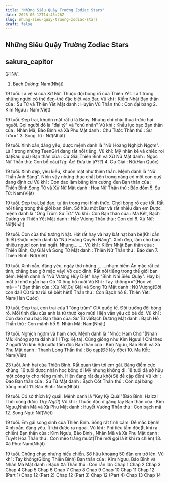 ```yaml
---
title: "Những Siêu Quậy Trường Zodiac Stars"
date: 2025-06-12T14:45:26Z
slug: nhung-sieu-quay-truong-zodiac-stars
draft: false
---
```


## Những Siêu Quậy Trường Zodiac Stars

## sakura_capitor

GTNV:
1. Bạch Dương: Nam(Nhật)
 
19 tuổi. Là vệ sĩ của Xử Nữ. Thuộc đội bóng rổ của Thiên Yết. Là 1 trong những người có thẻ đen-thẻ đặc biệt vào Bar.
 Vũ khí : Kiếm Nhật
 Bạn thân của : Sư Tử và Thiên Yết
 Mật danh : Huyền Vũ
 Thần thú : Con đại bàng
2. Kim Ngưu : Nam(Việt)

 19 tuổi. Đẹp trai, khuôn mặt rất ư là Baby. Nhưng chỉ chịu thua trước hai người. Gọi người đó là "đại tỷ" và "chủ nhân"
 Vũ khí : Khẩu lục bạc
Bạn thân của : Nhân Mã, Bảo Bình và Xà Phu
Mật danh : Chu Tước
 Thần thú : Sư Tử=="
3. Song Tử : Nữ(Nhật)

 19 tuổi. Xinh xắn,đáng yêu, được mệnh danh là "Nữ Hoàng Nghịch Ngợm". Là 1 trong những TeenGirl đang rất nổi tiếng.
 Vũ khí: Mỹ nhân kế và chiếc roi da(Đau quá)
Bạn thân của : Cự Giải,Thiên Bình và Xử Nữ
Mật danh : Ngọc Nữ
Thần thú: Con bồ câu(T/g: Ặc! Đưa tin à???)
4. Cự Giải : Nữ(Hàn Quốc)

19 tuổi. Xinh đẹp, yêu kiều, khuôn mặt như thiên thần. Mệnh danh là "Nữ Thần Ánh Sáng". Nhìn vậy nhưng thực chất bên trong nàng có một con quỷ đang định cư
 Vũ khí : Con dao làm bằng kim cương đen
 Bạn thân của : Thiên Bình,Song Tử và Xử Nữ
 Mật danh : Hoa Nữ
 Thần thú : Báo đốm
5. Sư Tử: Nam(Việt)
  
19 tuổi. Đẹp trai, bá đạo, tự tin trong mọi hình thức. Chơi bóng rổ cực tốt. Rất nổi tiếng trong thế giới ban đêm. Sở hữu một Bar và rất nhiều đàn em Được mệnh danh là "Ông Trùm Sư Tử."
Vũ khí : Côn
Bạn thân của : Ma Kết, Bạch Dương và Thiên Yết
Mật danh : Hắc Vương
Thần thú : Con dơi
6. Xử Nữ: Nữ(Nhật)
 
19 tuổi. Con của thủ tướng Nhật. Hát rất hay và hay bắt nạt bạn bè(Khi cần thiết).Được mệnh danh là "Nữ Hoàng Quyền Năng". Xinh đẹp, làm cho bao nhiêu người con trai ngất. Nhưng........
 Vũ khí : Kiếm Nhật
 Bạn thân của : Thiên Bình, Cự Giải và Song Tử
 Mật danh : Thiên Nữ
 Thần thú : Báo đen
7. Thiên Bình: Nữ(Việt)

19 tuổi. Xinh xắn, đáng yêu, ngây thơ nhưng........nham hiểm.Ăn mặc rất cá tính, chẳng bao giờ mặc váy! Võ cực đỉnh. Rất nổi tiếng trong thế giới ban đêm. Mệnh danh là "Nữ Vương Hủy Diệt" hay "Bình Nhi Siêu Quậy". Hay bị mất trí nhớ ngắn hạn Có 10 ông bố nuôi
Vũ Khí : Tay không=="(Học võ mà==")
Bạn thân của : Xử Nữ,Cự Giải và Song Tử
 Mật danh : Nữ Vương(Đời còn dài! Cứ từ từ rùi sẽ biết hết!)
 Thần thú : Con Bạch hổ
8. Thiên Yết: Nam(Hàn Quốc)
 
 
 19 tuổi. Đẹp trai, con trai của 1 "ông trùm" CIA quốc tế. Đội trưởng đội bóng rổ. Mối tình đầu của anh là từ thưở
kẹo mút! Hiện vẫn yêu cô bé đó.
 Vũ khí : Con dao màu bạc
Bạn thân của: Sư Tử vàBạch Dương
Mật danh : Bạch Hổ
Thần thú : Con mãnh hổ
9. Nhân Mã: Nam(Nhật)

 19 tuổi. Nghịch ngợm và ham chơi. Mệnh danh là "Nhóc Ham Chơi"(Nhân Mã: Không sợ ta đánh à!!!! T/g: Kệ ta). Cũng giống như Kim Ngưu!!! Chỉ theo 2 người
 Vũ khí: Sợi cước tẩm độc
 Bạn thân của : Kim Ngưu, Bảo Bình và Xà Phu
 Mật danh : Thanh Long
 Thần thú : Bọ cạp(Để lấy độc)
10. Ma Kết: Nam(Việt)

23 tuổi. Anh hai của Thiên Bình. Rất quan tâm tới em gái. Bảng điểm cực khủng. 16 tuổi được nhân học bổng đi Mỹ nhưng không đi. 18 tuổi đã sở hữu một công ty cho riếng mình. Hiện đang rất đau khổ(Sẽ đề cập đến)
 Vũ khí : Đao
 Bạn thân của : Sư Tử
 Mật danh : Bạch Cốt
 Thần thú : Con đại bàng trắng muốt
11. Bảo Bình: Nam(Nhật)
 
 
19 tuổi. Có sở thích kỳ quái. Mệnh danh là "Key Kỳ Quài"(Bảo Bình: Haizz! Thôi cũng được T/g: *Ngất*)
 Vũ khí : Thuốc độc ở găng tay
 Bạn thân của : Kim Ngưu,Nhân Mã và Xà Phu 
 Mật danh : Huyết Vương
 Thần thú : Con bạch mã
12. Song Ngư: Nữ(Việt)
 
19 tuổi. Em gái song sinh của Thiên Bình. Sống rất tình cảm. Dễ mắc bệnh! Xinh xắn, đáng yêu. Ít khi được ra ngoài.
 Vũ khí : Phi tiêu tẩm độc(Ít khi ra chiến)
 Bạn thân của : Kim Ngưu, Bảo Bình , Nhân Mã và Xà Phu
 Mật danh : Tuyết Hoa
 Thần thú : Con mèo trắng muốt(Thế mới gọi là ít khi ra chiến)
 13. Xà Phu: Nam(Nhật)
 
 
19 tuổi. Chững chạc nhưng hiếu chiến. Sở hữu khoảng 50 đàn em trở lên.
 Vũ khí : Tay không(Giống Thiên Bình)
 Bạn thân của : Kim Ngưu, Bảo Bình và Nhân Mã
 Mật danh : Bạch Xà
 Thần thú : Con rắn lớn
 Chap 1
 Chap 2
 Chap 3
 Chap 4
Chap 5
 Chap 6
 Chap 7
 Chap 8
 Chap 9
 Chap 10
 Chap 11
 Chap 12 (Part 1) Chap 12 (Part 2) Chap 12 (Part 3) Chap 12 (Part 4) 
 Chap 13
 Chap 14